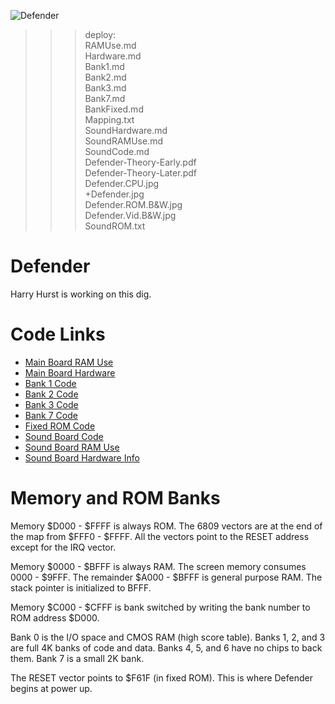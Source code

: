 ![Defender](Defender.jpg)

>>> deploy:<br>
>>>  RAMUse.md<br>
>>>  Hardware.md<br>
>>>  Bank1.md<br>
>>>  Bank2.md<br>
>>>  Bank3.md<br>
>>>  Bank7.md<br>
>>>  BankFixed.md<br>
>>>  Mapping.txt<br>
>>>  SoundHardware.md<br>
>>>  SoundRAMUse.md<br>
>>>  SoundCode.md<br>
>>>  Defender-Theory-Early.pdf<br>
>>>  Defender-Theory-Later.pdf<br>
>>>  Defender.CPU.jpg<br>
>>>  +Defender.jpg<br>
>>>  Defender.ROM.B&W.jpg<br>
>>>  Defender.Vid.B&W.jpg<br>
>>>  SoundROM.txt<br>

# Defender

Harry Hurst is working on this dig.

# Code Links

* [Main Board RAM Use](RAMUse.md)
* [Main Board Hardware](Hardware.md)
* [Bank 1 Code](Bank1.md)
* [Bank 2 Code](Bank2.md)
* [Bank 3 Code](Bank3.md)
* [Bank 7 Code](Bank7.md)
* [Fixed ROM Code](BankFixed.md)
* [Sound Board Code](SoundCode.md)
* [Sound Board RAM Use](SoundRAMUse.md)
* [Sound Board Hardware Info](SoundHardware.md)

# Memory and ROM Banks

Memory $D000 - $FFFF is always ROM. The 6809 vectors are at the end of the map from $FFF0 - $FFFF. All the vectors point to 
the RESET address except for the IRQ vector.

Memory $0000 - $BFFF is always RAM. The screen memory consumes 0000 - $9FFF. The remainder $A000 - $BFFF is general purpose RAM. 
The stack pointer is initialized to BFFF.

Memory $C000 - $CFFF is bank switched by writing the bank number to ROM address $D000.

Bank 0 is the I/O space and CMOS RAM (high score table). Banks 1, 2, and 3 are full 4K banks of code and data. Banks 4, 5, 
and 6 have no chips to back them. Bank 7 is a small 2K bank.

The RESET vector points to $F61F (in fixed ROM). This is where Defender begins at power up.
